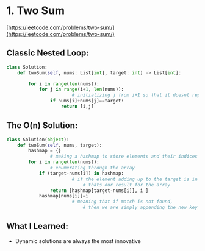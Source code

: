 # 1. Two Sum

[https://leetcode.com/problems/two-sum/](https://leetcode.com/problems/two-sum/)

## Classic Nested Loop:

```python
class Solution:
    def twoSum(self, nums: List[int], target: int) -> List[int]:

        for i in range(len(nums)):
            for j in range(i+1, len(nums)):
						# initializing j from i+1 so that it doesnt repeat
                if nums[i]+nums[j]==target:
                    return [i,j]
```

## The O(n) Solution:

```python
class Solution(object):
    def twoSum(self, nums, target):
        hashmap = {}
				# making a hashmap to store elements and their indices as we skim through the array for a matc
        for i in range(len(nums)):
				# enumerating through the array
            if (target-nums[i]) in hashmap:
						# if the element adding up to the target is in the hashmap
							# thats our result for the array
                return [hashmap[target-nums[i]], i ]
            hashmap[nums[i]]=i
						# meaning that if match is not found, 
							# then we are simply appending the new key value pair to the hashmap
```

## What I Learned:

- Dynamic solutions are always the most innovative